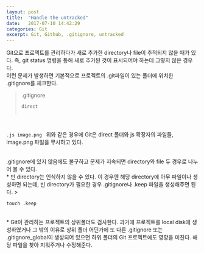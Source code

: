 ```yaml
---
layout: post
title:  "Handle the untracked"
date:   2017-07-10 14:42:29
categories: Git
excerpt: Git, Github, .gitignore, untracked
---
```


Git으로 프로젝트를 관리하다가 새로 추가한 directory나 file이 추적되지 않을 때가 있다.
즉, git status 명령을 통해 새로 추가된 것이 표시되어야 하는데 그렇지 않은 경우다.
<br>
이런 문제가 발생하면 기본적으로 프로젝트의 .git파일이 있는 폴더에 위치한 .gitignore를 체크한다.
>.gitignore
><pre><code>direct
.js
image.png
</code></pre>
위와 같은 경우에 Git은 direct 폴더와 js 확장자의 파일들, image.png 파일을 무시하고 있다.

<br>
.gitignore에 있지 않음에도 불구하고 문제가 지속되면 directory와 file 두 경우로 나누어 볼 수 있다.

<br>
* 빈 directory는 인식하지 않을 수 있다.
이 경우엔 해당 directory에 아무 파일이나 생성하면 되는데, 빈 directory가 필요한 경우 .gitignore나 .keep 파일을 생성해주면 된다.
><pre><code>touch .keep
</code></pre>

<br>
* Git이 관리하는 프로젝트의 상위폴더도 검사한다.
과거에 프로젝트를 local disk에 생성하였거나 그 밖의 이유로 상위 폴더 어딘가에 또 다른 .gitignore 또는 .gitignore_global이 생성되어 있으면 하위 폴더의 Git 프로젝트에도 영향을 미친다. 해당 파일을 찾아 지워주거나 수정해준다.

